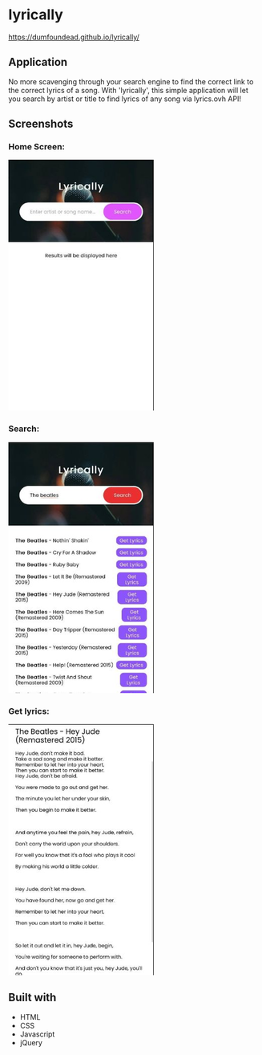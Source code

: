 # lyrically

 https://dumfoundead.github.io/lyrically/

## Application
No more scavenging through your search engine to find the correct link to the correct lyrics of a song. With 'lyrically', this simple application will let you search by artist or title to find lyrics of any song via lyrics.ovh API!

## Screenshots
### Home Screen:

![home](screenshots/1-home.jpg)

### Search:

![search](screenshots/2-search.jpg)

### Get lyrics:

![lyrics](screenshots/3-lyrics.jpg)

## Built with
* HTML
* CSS
* Javascript
* jQuery
